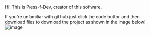 Hi! This is Press-f-Dev, creator of this software.

If you're unfamiliar with git hub just click the code button and then download files to download the project as shown in the image below! 
![image](https://github.com/Press-f-Dev/Press-F/assets/157921624/2552930f-d1aa-48e7-a3ec-684b98162506)
